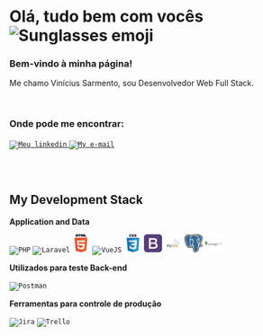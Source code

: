# Olá, tudo bem com vocês <img width="30" src="https://emojis.slackmojis.com/emojis/images/1531849430/4246/blob-sunglasses.gif?1531849430" alt="Sunglasses emoji" />

### Bem-vindo à minha página!

<p>
  Me chamo Vinícius Sarmento, sou Desenvolvedor Web Full Stack.
</p>

<br/>


### Onde pode me encontrar:

<a href="https://www.linkedin.com/in/viniciusscs/">
  <code><img alt="Meu linkedin" width="28" src="https://www.flaticon.com/svg/static/icons/svg/1383/1383262.svg" /></code>
</a>

<a href="mailto:vinicius.eng.comp92@gmail.com">
  <code><img alt="My e-mail" width="32" src="https://www.flaticon.com/svg/static/icons/svg/324/324123.svg" /></code>
</a>

<br/><br/>

## My Development Stack

**Application and Data**

<code><img height="32" src="https://emojis.slackmojis.com/emojis/images/1450319454/130/php.png" alt="PHP"/></code>
<code><img height="32" src="https://emojis.slackmojis.com/emojis/images/1483053857/1540/laravel.png" alt="Laravel"/></code>
<code><img height="32" src="https://raw.githubusercontent.com/github/explore/80688e429a7d4ef2fca1e82350fe8e3517d3494d/topics/html/html.png" alt="HTML5"/></code>
<code><img height="32" src="https://emojis.slackmojis.com/emojis/images/1483052921/1537/vue.png?1483052921" alt="VueJS"/></code>
<code><img height="32" src="https://raw.githubusercontent.com/github/explore/80688e429a7d4ef2fca1e82350fe8e3517d3494d/topics/css/css.png" alt="CSS"/></code>
<code><img height="32" src="https://raw.githubusercontent.com/github/explore/80688e429a7d4ef2fca1e82350fe8e3517d3494d/topics/bootstrap/bootstrap.png" alt="Bootstrap"/></code>
<code><img height="32" src="https://raw.githubusercontent.com/github/explore/80688e429a7d4ef2fca1e82350fe8e3517d3494d/topics/mysql/mysql.png" alt="MySQL"/></code>
<code><img height="32" src="https://raw.githubusercontent.com/github/explore/80688e429a7d4ef2fca1e82350fe8e3517d3494d/topics/postgresql/postgresql.png" alt="PostegreSQL"/></code>
<code><img height="32" src="https://raw.githubusercontent.com/github/explore/80688e429a7d4ef2fca1e82350fe8e3517d3494d/topics/mongodb/mongodb.png" alt="MongoDB"/></code>

**Utilizados para teste Back-end**

<code><img height="32" src="https://user-images.githubusercontent.com/2676579/34940598-17cc20f0-f9be-11e7-8c6d-f0190d502d64.png" alt="Postman"/></code>


**Ferramentas para controle de produção**

<code><img height="32" src="https://cdn.worldvectorlogo.com/logos/jira-1.svg" alt="Jira"/></code>
<code><img height="32" src="https://cdn.iconscout.com/icon/free/png-512/trello-6-569395.png" alt="Trello"/></code>
